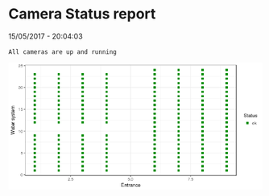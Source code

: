 Camera Status report
================
15/05/2017 - 20:04:03

    All cameras are up and running

![](camreport_files/figure-markdown_github/unnamed-chunk-2-1.png)
